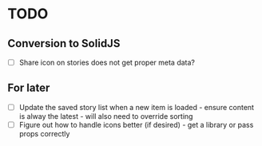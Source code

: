 # TODO

## Conversion to SolidJS

- [ ] Share icon on stories does not get proper meta data?

## For later

- [ ] Update the saved story list when a new item is loaded - ensure content is alway the latest - will also need to override sorting
- [ ] Figure out how to handle icons better (if desired) - get a library or pass props correctly
